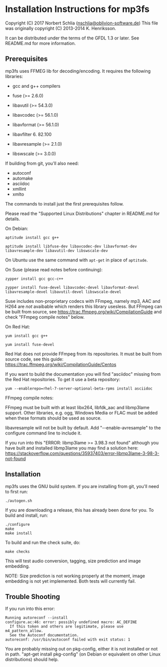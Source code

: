 Installation Instructions for mp3fs
===================================

Copyright (C) 2017 Norbert Schlia (nschlia@oblivion-software.de)
This file was originally copyright (C) 2013-2014 K. Henriksson. 

It can be distributed under the terms of the GFDL 1.3 or later. 
See README.md for more information.

Prerequisites
-------------

mp3fs uses FFMEG lib for decoding/encoding. It requires the following 
libraries:

* gcc and g++ compilers

* fuse (>= 2.6.0)

* libavutil      (>= 54.3.0)
* libavcodec     (>= 56.1.0)
* libavformat    (>= 56.1.0)
* libavfilter     6. 82.100
* libavresample  (>= 2.1.0)
* libswscale     (>= 3.0.0)

If building from git, you'll also need:

* autoconf
* automake
* asciidoc
* xmllint
* xmlto

The commands to install just the first prerequisites follow.

Please read the "Supported Linux Distributions" chapter in README.md 
for details.

On Debian:

    aptitude install gcc g++

    aptitude install libfuse-dev libavcodec-dev libavformat-dev libavresample-dev libavutil-dev libswscale-dev

On Ubuntu use the same command with `apt-get` in place of `aptitude`.

On Suse (please read notes before continuing):

    zypper install gcc gcc-c++

    zypper install fuse-devel libavcodec-devel libavformat-devel libavresample-devel libavutil-devel libswscale-devel

Suse includes non-proprietary codecs with FFmpeg, namely mp3, AAC and H264 
are *not* avaibable which renders this library usesless. But FFmpeg can be
built from source, see https://trac.ffmpeg.org/wiki/CompilationGuide and check
"FFmpeg compile notes" below.

On Red Hat:

    yum install gcc g++

    yum install fuse-devel

Red Hat does not provide FFmpeg from its repositories. It must be built 
from source code, see this guide: https://trac.ffmpeg.org/wiki/CompilationGuide/Centos

If you want to build the documentation you will find "asciidoc" missing from
the Red Hat repositories. To get it use a beta repository:

    yum --enablerepo=rhel-7-server-optional-beta-rpms install asciidoc

FFmpeg compile notes:

FFmpeg must be built with at least libx264, libfdk_aac and libmp3lame support. 
Other libraries, e.g. ogg, Windows Media or FLAC must be added when these
formats should be used as source.

libavresample will not be built by default. Add "--enable-avresample" to the configure
command line to include it.

If you run into this "ERROR: libmp3lame >= 3.98.3 not found" although you have built 
and installed libmp3lame you may find a solution here: 
https://stackoverflow.com/questions/35937403/error-libmp3lame-3-98-3-not-found

Installation
------------

mp3fs uses the GNU build system. If you are installing from git, you'll
need to first run:

    ./autogen.sh

If you are downloading a release, this has already been done for you. To
build and install, run:

    ./configure
    make
    make install
    
To build and run the check suite, do:    

    make checks
    
This will test audio conversion, tagging, size prediction and image embedding.

NOTE: Size prediction is not working properly at the moment, image embedding
is not yet implemented. Both tests will currently fail.

Trouble Shooting
----------------

If you run into this error:
    
    Running autoreconf --install
    configure.ac:46: error: possibly undefined macro: AC_DEFINE
      If this token and others are legitimate, please use m4_pattern_allow.
      See the Autoconf documentation.
    autoreconf: /usr/bin/autoconf failed with exit status: 1

You are probably missing out on pkg-config, either it is not installed or
not in path. "apt-get install pkg-config" (on Debian or equivalent on other
Linux distributions) should help.
